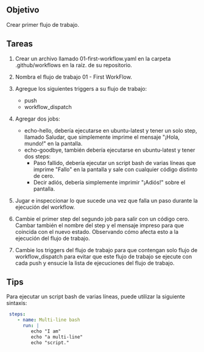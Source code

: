 ## Objetivo
Crear  primer flujo de trabajo.

## Tareas
1. Crear un archivo llamado 01-first-workflow.yaml en la carpeta .github/workflows en la raíz.
   de su repositorio.
2. Nombra el flujo de trabajo 01 - First WorkFlow.
3. Agregue los siguientes triggers a su flujo de trabajo:
   - push
   - workflow_dispatch
4. Agregar dos jobs:
   - echo-hello, debería ejecutarse en ubuntu-latest y tener un solo step, llamado Saludar, que simplemente imprime el mensaje "¡Hola, mundo!" en la pantalla.
   - echo-goodbye, también debería ejecutarse en ubuntu-latest y tener dos steps:
     - Paso fallido, debería ejecutar un script bash de varias líneas que imprime "Fallo" en la pantalla y sale con cualquier código distinto de cero. 
     - Decir adiós, debería simplemente imprimir "¡Adiós!" sobre el pantalla.

5. Jugar e inspeccionar lo que sucede una vez que falla un paso durante la ejecución del workflow.
6. Cambie el primer step del segundo job para salir con un código cero. Cambar también el nombre del step y el mensaje impreso para que coincida con el nuevo estado. Observando cómo afecta esto a la ejecución del flujo de trabajo.
7. Cambie los triggers del flujo de trabajo para que contengan solo flujo de workflow_dispatch para evitar que este flujo de trabajo se ejecute con cada push y ensucie la lista de ejecuciones del flujo de trabajo.

## Tips
   Para ejecutar un script bash de varias líneas, puede utilizar la siguiente sintaxis:
```yaml
 steps:
    - name: Multi-line bash
      run: |
         echo "I am"
         echo "a multi-line"
         echo "script."
```
